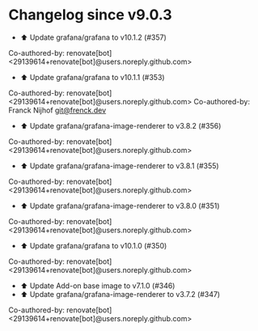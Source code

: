 # Changelog since v9.0.3
- ⬆️ Update grafana/grafana to v10.1.2 (#357)

Co-authored-by: renovate[bot] <29139614+renovate[bot]@users.noreply.github.com> 
- ⬆️ Update grafana/grafana to v10.1.1 (#353)

Co-authored-by: renovate[bot] <29139614+renovate[bot]@users.noreply.github.com>
Co-authored-by: Franck Nijhof <git@frenck.dev> 
- ⬆️ Update grafana/grafana-image-renderer to v3.8.2 (#356)

Co-authored-by: renovate[bot] <29139614+renovate[bot]@users.noreply.github.com> 
- ⬆️ Update grafana/grafana-image-renderer to v3.8.1 (#355)

Co-authored-by: renovate[bot] <29139614+renovate[bot]@users.noreply.github.com> 
- ⬆️ Update grafana/grafana-image-renderer to v3.8.0 (#351)

Co-authored-by: renovate[bot] <29139614+renovate[bot]@users.noreply.github.com> 
- ⬆️ Update grafana/grafana to v10.1.0 (#350)

Co-authored-by: renovate[bot] <29139614+renovate[bot]@users.noreply.github.com> 
- ⬆️ Update Add-on base image to v7.1.0 (#346) 
- ⬆️ Update grafana/grafana-image-renderer to v3.7.2 (#347)

Co-authored-by: renovate[bot] <29139614+renovate[bot]@users.noreply.github.com> 
